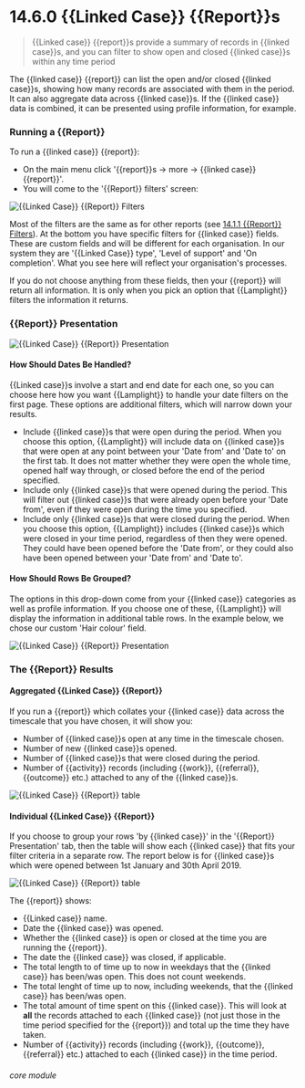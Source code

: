 # 14.6.0  <i class="fa fa-chart-line"></i>  {{Linked Case}} {{Report}}s

> {{Linked case}} {{report}}s provide a summary of records in {{linked case}}s, and you can filter to show open and closed {{linked case}}s within any time period



The {{linked case}} {{report}} can list the open and/or closed {{linked case}}s, showing how many records are associated with them in the period. It can also aggregate data across {{linked case}}s. If the {{linked case}} data is combined, it can be presented using profile information, for example.

### Running a {{Report}}

To run a {{linked case}} {{report}}:

- On the main menu click '{{report}}s -> more -> {{linked case}} {{report}}'.
- You will come to the '{{Report}} filters' screen:

![{{Linked Case}} {{Report}} Filters](13.6.0a.png)

Most of the filters are the same as for other reports (see [14.1.1 {{Report}} Filters](/help/index/p/14.1.1)).  At the bottom you have specific filters for {{linked case}} fields. These are custom fields and will be different for each organisation. In our system they are '{{Linked Case}} type', 'Level of support' and 'On completion'. What you see here will reflect your organisation's processes. 

If you do not choose anything from these fields, then your {{report}} will return all information. It is only when you pick an option that {{Lamplight}} filters the information it returns. 

### {{Report}} Presentation

![{{Linked Case}} {{Report}} Presentation](13.6.0b.png)

#### How Should Dates Be Handled?
{{Linked case}}s involve a start and end date for each one, so you can choose here how you want {{Lamplight}} to handle your date filters on the first page. These options are additional filters, which will narrow down your results.
- Include {{linked case}}s that were open during the period. When you choose this option, {{Lamplight}} will include data on {{linked case}}s that were open at any point between your 'Date from' and 'Date to' on the first tab. It does not matter whether they were open the whole time, opened half way through, or closed before the end of the period specified.
- Include only {{linked case}}s that were opened during the period. This will filter out {{linked case}}s that were already open before your 'Date from', even if they were open during the time you specified.
- Include only {{linked case}}s that were closed during the period. When you choose this option, {{Lamplight}} includes {{linked case}}s which were closed in your time period, regardless of then they were opened. They could have been opened before the 'Date from', or they could also have been opened between your 'Date from' and 'Date to'.

#### How Should Rows Be Grouped?
The options in this drop-down come from your {{linked case}} categories as well as profile information.  If you choose one of these, {{Lamplight}} will display the information in additional table rows.  In the example below, we chose our custom 'Hair colour' field.

![{{Linked Case}} {{Report}} Presentation](13.6.0c.png)


### The {{Report}} Results

#### Aggregated {{Linked Case}} {{Report}}
If you run a {{report}} which collates your {{linked case}} data across the timescale that you have chosen, it will show you:
- Number of {{linked case}}s open at any time in the timescale chosen.
- Number of new {{linked case}}s opened.
- Number of {{linked case}}s that were closed during the period.
- Number of {{activity}} records (including {{work}}, {{referral}}, {{outcome}} etc.) attached to any of the {{linked case}}s.

![{{Linked Case}} {{Report}} table](13.6.0d.png)


#### Individual {{Linked Case}} {{Report}}
If you choose to group your rows 'by {{linked case}}' in the '{{Report}} Presentation' tab, then the table will show each {{linked case}} that fits your filter criteria in a separate row. The report below is for {{linked case}}s which were opened between 1st January and 30th April 2019.

![{{Linked Case}} {{Report}} table](13.6.0e.png)

The {{report}} shows:
- {{Linked case}} name.
- Date the {{linked case}} was opened.
- Whether the {{linked case}} is open or closed at the time you are running the {{report}}.
- The date the {{linked case}} was closed, if applicable.
- The total length to of time up to now in weekdays that the {{linked case}} has been/was open. This does not count weekends.
- The total lenght of time up to now, including weekends, that the {{linked case}} has been/was open.
- The total amount of time spent on this {{linked case}}. This will look at **all** the records attached to each {{linked case}} (not just those in the time period specified for the {{report}}) and total up the time they have taken.
- Number of {{activity}} records (including {{work}}, {{outcome}}, {{referral}} etc.) attached to each {{linked case}} in the time period.


###### core module
